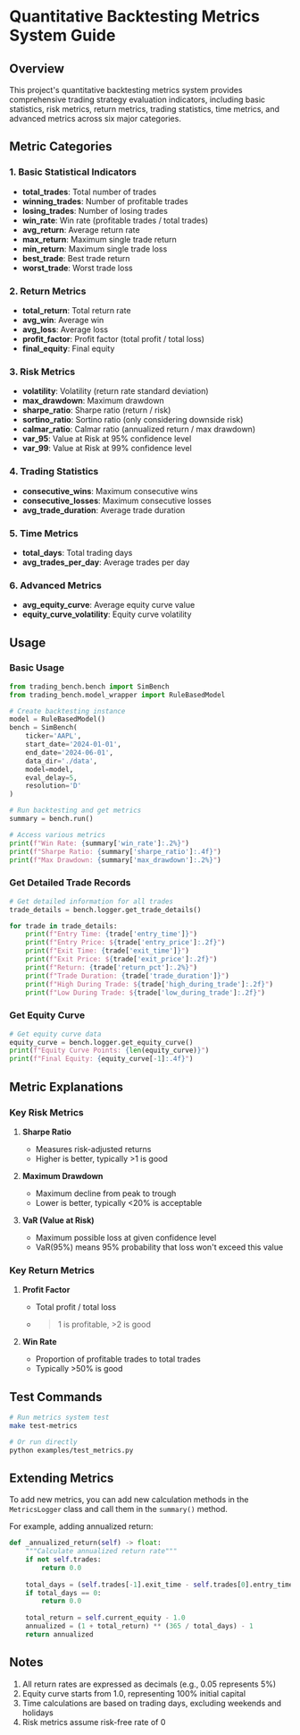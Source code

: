 # Quantitative Backtesting Metrics System Guide

## Overview

This project's quantitative backtesting metrics system provides comprehensive trading strategy evaluation indicators, including basic statistics, risk metrics, return metrics, trading statistics, time metrics, and advanced metrics across six major categories.

## Metric Categories

### 1. Basic Statistical Indicators

- **total_trades**: Total number of trades
- **winning_trades**: Number of profitable trades
- **losing_trades**: Number of losing trades
- **win_rate**: Win rate (profitable trades / total trades)
- **avg_return**: Average return rate
- **max_return**: Maximum single trade return
- **min_return**: Maximum single trade loss
- **best_trade**: Best trade return
- **worst_trade**: Worst trade loss

### 2. Return Metrics

- **total_return**: Total return rate
- **avg_win**: Average win
- **avg_loss**: Average loss
- **profit_factor**: Profit factor (total profit / total loss)
- **final_equity**: Final equity

### 3. Risk Metrics

- **volatility**: Volatility (return rate standard deviation)
- **max_drawdown**: Maximum drawdown
- **sharpe_ratio**: Sharpe ratio (return / risk)
- **sortino_ratio**: Sortino ratio (only considering downside risk)
- **calmar_ratio**: Calmar ratio (annualized return / max drawdown)
- **var_95**: Value at Risk at 95% confidence level
- **var_99**: Value at Risk at 99% confidence level

### 4. Trading Statistics

- **consecutive_wins**: Maximum consecutive wins
- **consecutive_losses**: Maximum consecutive losses
- **avg_trade_duration**: Average trade duration

### 5. Time Metrics

- **total_days**: Total trading days
- **avg_trades_per_day**: Average trades per day

### 6. Advanced Metrics

- **avg_equity_curve**: Average equity curve value
- **equity_curve_volatility**: Equity curve volatility

## Usage

### Basic Usage

```python
from trading_bench.bench import SimBench
from trading_bench.model_wrapper import RuleBasedModel

# Create backtesting instance
model = RuleBasedModel()
bench = SimBench(
    ticker='AAPL',
    start_date='2024-01-01',
    end_date='2024-06-01',
    data_dir='./data',
    model=model,
    eval_delay=5,
    resolution='D'
)

# Run backtesting and get metrics
summary = bench.run()

# Access various metrics
print(f"Win Rate: {summary['win_rate']:.2%}")
print(f"Sharpe Ratio: {summary['sharpe_ratio']:.4f}")
print(f"Max Drawdown: {summary['max_drawdown']:.2%}")
```

### Get Detailed Trade Records

```python
# Get detailed information for all trades
trade_details = bench.logger.get_trade_details()

for trade in trade_details:
    print(f"Entry Time: {trade['entry_time']}")
    print(f"Entry Price: ${trade['entry_price']:.2f}")
    print(f"Exit Time: {trade['exit_time']}")
    print(f"Exit Price: ${trade['exit_price']:.2f}")
    print(f"Return: {trade['return_pct']:.2%}")
    print(f"Trade Duration: {trade['trade_duration']}")
    print(f"High During Trade: ${trade['high_during_trade']:.2f}")
    print(f"Low During Trade: ${trade['low_during_trade']:.2f}")
```

### Get Equity Curve

```python
# Get equity curve data
equity_curve = bench.logger.get_equity_curve()
print(f"Equity Curve Points: {len(equity_curve)}")
print(f"Final Equity: {equity_curve[-1]:.4f}")
```

## Metric Explanations

### Key Risk Metrics

1. **Sharpe Ratio**
   - Measures risk-adjusted returns
   - Higher is better, typically >1 is good

2. **Maximum Drawdown**
   - Maximum decline from peak to trough
   - Lower is better, typically <20% is acceptable

3. **VaR (Value at Risk)**
   - Maximum possible loss at given confidence level
   - VaR(95%) means 95% probability that loss won't exceed this value

### Key Return Metrics

1. **Profit Factor**
   - Total profit / total loss
   - >1 is profitable, >2 is good

2. **Win Rate**
   - Proportion of profitable trades to total trades
   - Typically >50% is good

## Test Commands

```bash
# Run metrics system test
make test-metrics

# Or run directly
python examples/test_metrics.py
```

## Extending Metrics

To add new metrics, you can add new calculation methods in the `MetricsLogger` class and call them in the `summary()` method.

For example, adding annualized return:

```python
def _annualized_return(self) -> float:
    """Calculate annualized return rate"""
    if not self.trades:
        return 0.0
    
    total_days = (self.trades[-1].exit_time - self.trades[0].entry_time).days
    if total_days == 0:
        return 0.0
    
    total_return = self.current_equity - 1.0
    annualized = (1 + total_return) ** (365 / total_days) - 1
    return annualized
```

## Notes

1. All return rates are expressed as decimals (e.g., 0.05 represents 5%)
2. Equity curve starts from 1.0, representing 100% initial capital
3. Time calculations are based on trading days, excluding weekends and holidays
4. Risk metrics assume risk-free rate of 0